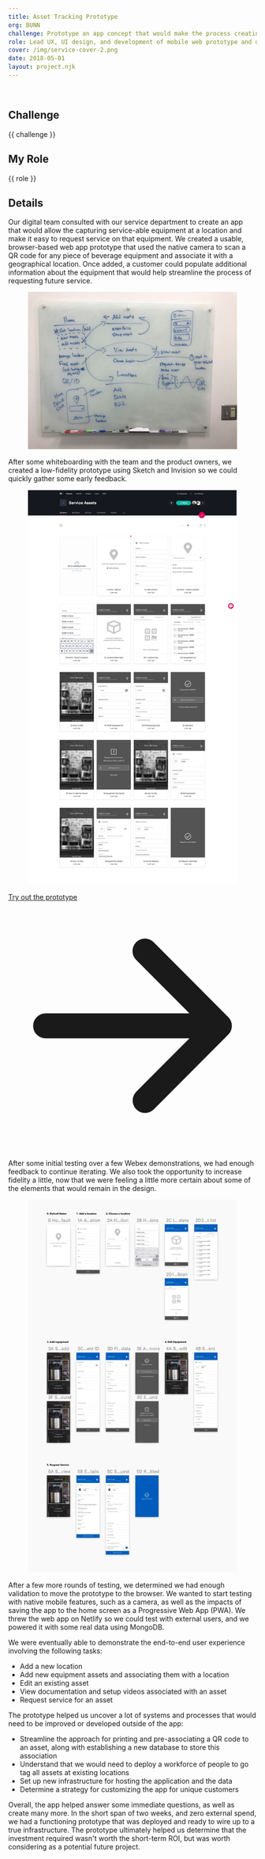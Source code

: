 ```yaml
---
title: Asset Tracking Prototype
org: BUNN
challenge: Prototype an app concept that would make the process creating an inventory of equipment at a location and making it easy to request service.
role: Lead UX, UI design, and development of mobile web prototype and demonstrated for a customer
cover: /img/service-cover-2.png
date: 2018-05-01
layout: project.njk
---
```


<figure class="py-8">
    <img src="{{ cover }}" alt="" class="block mx-auto">
</figure>

## Challenge

{{ challenge }}

## My Role

{{ role }}

## Details

Our digital team consulted with our service department to create an app that would allow the capturing service-able equipment at a location and make it easy to request service on that equipment. We created a usable, browser-based web app prototype that used the native camera to scan a QR code for any piece of beverage equipment and associate it with a geographical location. Once added, a customer could populate additional information about the equipment that would help streamline the process of requesting future service.

<figure class="mb-8">
    <img src="/img/service-whiteboard.jpg" alt="Service whiteboard" class="block w-full" />
</figure>

After some whiteboarding with the team and the product owners, we created a low-fidelity prototype using Sketch and Invision so we could quickly gather some early feedback.

<!-- <figure class="bg-gray-200 hidden relative lg:block">
    <img src="/img/service-cover-1.png" alt="Service app cover" class="block m-auto relative" style="width: 668px;" />
    <img src="/img/service-animation.gif" alt="Service demos" class="block m-auto absolute pt-4" style="width: 278px; left: 196px; top: 125px; background: #444" />
</figure> -->

<figure>
    <img src="/img/service-screens-1.jpg" alt="Service screens Invision" class="lg:max-w-none lg:w-1.5x lg:-ml-1/4 xl:w-2x xl:-ml-1/2" />
</figure>

<a href="https://invis.io/N7YO1PJP9TA#/387229480_0_Home_-_Default" class="underline leading-none flex items-center font-bold hover:text-gray-600 my-12">
    <span>Try out the prototype</span>
    <span class="inline-block w-4 ml-1"><svg xmlns="http://www.w3.org/2000/svg" viewBox="0 0 20 20" fill="currentColor"><path fill-rule="evenodd" d="M10.293 3.293a1 1 0 011.414 0l6 6a1 1 0 010 1.414l-6 6a1 1 0 01-1.414-1.414L14.586 11H3a1 1 0 110-2h11.586l-4.293-4.293a1 1 0 010-1.414z" clip-rule="evenodd" /></svg></span>
</a>

After some initial testing over a few Webex demonstrations, we had enough feedback to continue iterating. We also took the opportunity to increase fidelity a little, now that we were feeling a little more certain about some of the elements that would remain in the design.

<figure class="py-8">
    <img src="/img/service-screens-2.jpg" alt="Service screens Sketch" class="block mx-auto">
</figure>

After a few more rounds of testing, we determined we had enough validation to move the prototype to the browser. We wanted to start testing with native mobile features, such as a camera, as well as the impacts of saving the app to the home screen as a Progressive Web App (PWA). We threw the web app on Netlify so we could test with external users, and we powered it with some real data using MongoDB. 

We were eventually able to demonstrate the end-to-end user experience involving the following tasks:

* Add a new location
* Add new equipment assets and associating them with a location
* Edit an existing asset
* View documentation and setup videos associated with an asset
* Request service for an asset

The prototype helped us uncover a lot of systems and processes that would need to be improved or developed outside of the app: 

* Streamline the approach for printing and pre-associating a QR code to an asset, along with establishing a new database to store this association
* Understand that we would need to deploy a workforce of people to go tag all assets at existing locations
* Set up new infrastructure for hosting the application and the data
* Determine a strategy for customizing the app for unique customers

Overall, the app helped answer some immediate questions, as well as create many more. In the short span of two weeks, and zero external spend, we had a functioning prototype that was deployed and ready to wire up to a true infrastructure. The prototype ultimately helped us determine that the investment required wasn't worth the short-term ROI, but was worth considering as a potential future project.